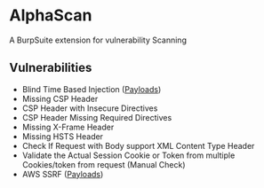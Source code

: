 # AlphaScan
A BurpSuite extension for vulnerability Scanning






## Vulnerabilities

 - Blind Time Based Injection ([Payloads](https://github.com/CyberM0nster/SQL-Injection-Payload-List-/blob/master/Generic%20Time%20Based%20SQL%20Injection%20Payloads "Payloads"))
- Missing CSP Header
- CSP Header with Insecure Directives
- CSP Header Missing Required Directives
- Missing X-Frame Header
- Missing HSTS Header
- Check If Request with Body support XML Content Type Header
- Validate the Actual Session Cookie or Token from multiple Cookies/token from request (Manual Check)
- AWS SSRF ([Payloads](https://github.com/swisskyrepo/PayloadsAllTheThings/blob/master/Server%20Side%20Request%20Forgery/README.md#ssrf-url-for-cloud-instances "Payloads"))

